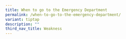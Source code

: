 ```yaml
---
title: When to go to the Emergency Department
permalink: /when-to-go-to-the-emergency-department/
variant: tiptap
description: ""
third_nav_title: Weakness
---
```

